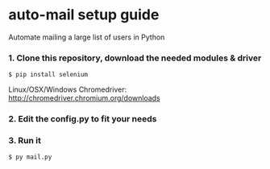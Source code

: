 # auto-mail setup guide
Automate mailing a large list of users in Python


### 1. Clone this repository, download the needed modules & driver
```
$ pip install selenium
```
Linux/OSX/Windows Chromedriver: http://chromedriver.chromium.org/downloads

### 2. Edit the config.py to fit your needs

### 3. Run it
```
$ py mail.py
```
